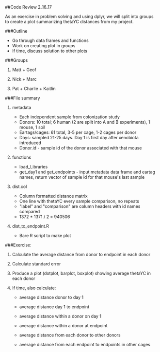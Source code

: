 ##Code Review 2_16_17

As an exercise in problem solving and using dplyr, we will split into groups to create a plot summarizing thetaYC distances from my project. 


###Outline

+ Go through data frames and functions
+ Work on creating plot in groups
+ If time, discuss solution to other plots

###Groups

1) Matt + Geof

2) Nick + Marc

3) Pat + Charlie + Kaitlin


###File summary

1) metadata 
	+ Each independent sample from colonization study
	+ Donors: 10 total; 6 human (2 are split into A and B experiments), 1 mouse, 1 soil
	+ Eartags/cages: 61 total, 3-5 per cage, 1-2 cages per donor
	+ Days: sampled 21-25 days. Day 1 is first day after xenobiota introduced
	+ Donor.id - sample id of the donor associated with that mouse

2) functions
	+ load_Libraries 
	+ get_day1 and get_endpoints - input metadata data frame and eartag names, return vector of sample id for that mouse's last sample

3) dist.col
	+ Column formatted distance matrix
	+ One line with thetaYC every sample comparison, no repeats
	+ "label" and "comparison" are column headers with id names compared
	+ 1372 * 1371 / 2 = 940506

4) dist_to_endpoint.R
	+ Bare R script to make plot


###Exercise:

1) Calculate the average distance from donor to endpoint in each donor

2) Calculate standard error  

3) Produce a plot (dotplot, barplot, boxplot) showing average thetaYC in each donor

4) If time, also calculate:

	+ average distance donor to day 1

	+ average distance day 1 to endpoint

	+ average distance within a donor on day 1 

	+ average distance within a donor at endpoint

	+ average distance from each donor to other donors

	+ average distance from each endpoint to endpoints in other cages









